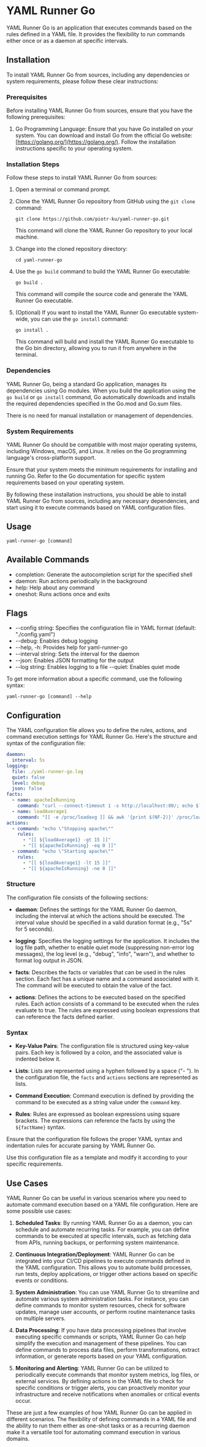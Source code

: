 # YAML Runner Go

YAML Runner Go is an application that executes commands based on the rules defined in a YAML file. It provides the flexibility to run commands either once or as a daemon at specific intervals.

## Installation

To install YAML Runner Go from sources, including any dependencies or system requirements, please follow these clear instructions:

### Prerequisites

Before installing YAML Runner Go from sources, ensure that you have the following prerequisites:

1. Go Programming Language: Ensure that you have Go installed on your system. You can download and install Go from the official Go website: [https://golang.org/](https://golang.org/). Follow the installation instructions specific to your operating system.

### Installation Steps

Follow these steps to install YAML Runner Go from sources:

1. Open a terminal or command prompt.

2. Clone the YAML Runner Go repository from GitHub using the `git clone` command:

   ```shell
   git clone https://github.com/piotr-ku/yaml-runner-go.git
   ```

   This command will clone the YAML Runner Go repository to your local machine.

3. Change into the cloned repository directory:

   ```shell
   cd yaml-runner-go
   ```

4. Use the `go build` command to build the YAML Runner Go executable:

   ```shell
   go build .
   ```

   This command will compile the source code and generate the YAML Runner Go executable.

5. (Optional) If you want to install the YAML Runner Go executable system-wide, you can use the `go install` command:

   ```shell
   go install .
   ```

   This command will build and install the YAML Runner Go executable to the Go bin directory, allowing you to run it from anywhere in the terminal.

### Dependencies

YAML Runner Go, being a standard Go application, manages its dependencies using Go modules. When you build the application using the `go build` or `go install` command, Go automatically downloads and installs the required dependencies specified in the Go.mod and Go.sum files.

There is no need for manual installation or management of dependencies.

### System Requirements

YAML Runner Go should be compatible with most major operating systems, including Windows, macOS, and Linux. It relies on the Go programming language's cross-platform support.

Ensure that your system meets the minimum requirements for installing and running Go. Refer to the Go documentation for specific system requirements based on your operating system.

By following these installation instructions, you should be able to install YAML Runner Go from sources, including any necessary dependencies, and start using it to execute commands based on YAML configuration files.

## Usage

`yaml-runner-go [command]`

## Available Commands

* completion: Generate the autocompletion script for the specified shell
* daemon: Run actions periodically in the background
* help: Help about any command
* oneshot: Runs actions once and exits

## Flags

* --config string: Specifies the configuration file in YAML format (default: "./config.yaml")
* --debug: Enables debug logging
* --help, -h: Provides help for yaml-runner-go
* --interval string: Sets the interval for the daemon
* --json: Enables JSON formatting for the output
* --log string: Enables logging to a file
--quiet: Enables quiet mode

To get more information about a specific command, use the following syntax:

`yaml-runner-go [command] --help`

## Configuration

The YAML configuration file allows you to define the rules, actions, and command execution settings for YAML Runner Go. Here's the structure and syntax of the configuration file:

```yaml
daemon:
  interval: 5s
logging:
  file: ./yaml-runner-go.log
  quiet: false
  level: debug
  json: false
facts:
  - name: apacheIsRunning
    command: "curl --connect-timeout 1 -s http://localhost:80/; echo $?;"
  - name: loadAverage1
    command: "[[ -e /proc/loadavg ]] && awk '{print $(NF-2)}' /proc/loadavg | cut -d. -f1 || sysctl -n vm.loadavg | awk '{print $2}' | cut -d, -f1"
actions:
  - command: "echo \"Stopping apache\""
    rules:
      - "[[ ${loadAverage1} -gt 15 ]]"
      - "[[ ${apacheIsRunning} -eq 0 ]]"
  - command: "echo \"Starting apache\""
    rules:
      - "[[ ${loadAverage1} -lt 15 ]]"
      - "[[ ${apacheIsRunning} -ne 0 ]]"
```

### Structure

The configuration file consists of the following sections:

- **daemon**: Defines the settings for the YAML Runner Go daemon, including the interval at which the actions should be executed. The interval value should be specified in a valid duration format (e.g., "5s" for 5 seconds).

- **logging**: Specifies the logging settings for the application. It includes the log file path, whether to enable quiet mode (suppressing non-error log messages), the log level (e.g., "debug", "info", "warn"), and whether to format log output in JSON.

- **facts**: Describes the facts or variables that can be used in the rules section. Each fact has a unique name and a command associated with it. The command will be executed to obtain the value of the fact.

- **actions**: Defines the actions to be executed based on the specified rules. Each action consists of a command to be executed when the rules evaluate to true. The rules are expressed using boolean expressions that can reference the facts defined earlier.

### Syntax

- **Key-Value Pairs**: The configuration file is structured using key-value pairs. Each key is followed by a colon, and the associated value is indented below it.

- **Lists**: Lists are represented using a hyphen followed by a space ("- "). In the configuration file, the `facts` and `actions` sections are represented as lists.

- **Command Execution**: Command execution is defined by providing the command to be executed as a string value under the `command` key.

- **Rules**: Rules are expressed as boolean expressions using square brackets. The expressions can reference the facts by using the `${factName}` syntax.

Ensure that the configuration file follows the proper YAML syntax and indentation rules for accurate parsing by YAML Runner Go.

Use this configuration file as a template and modify it according to your specific requirements.

## Use Cases

YAML Runner Go can be useful in various scenarios where you need to automate command execution based on a YAML file configuration. Here are some possible use cases:

1. **Scheduled Tasks**: By running YAML Runner Go as a daemon, you can schedule and automate recurring tasks. For example, you can define commands to be executed at specific intervals, such as fetching data from APIs, running backups, or performing system maintenance.

2. **Continuous Integration/Deployment**: YAML Runner Go can be integrated into your CI/CD pipelines to execute commands defined in the YAML configuration. This allows you to automate build processes, run tests, deploy applications, or trigger other actions based on specific events or conditions.

3. **System Administration**: You can use YAML Runner Go to streamline and automate various system administration tasks. For instance, you can define commands to monitor system resources, check for software updates, manage user accounts, or perform routine maintenance tasks on multiple servers.

4. **Data Processing**: If you have data processing pipelines that involve executing specific commands or scripts, YAML Runner Go can help simplify the execution and management of these pipelines. You can define commands to process data files, perform transformations, extract information, or generate reports based on your YAML configuration.

5. **Monitoring and Alerting**: YAML Runner Go can be utilized to periodically execute commands that monitor system metrics, log files, or external services. By defining actions in the YAML file to check for specific conditions or trigger alerts, you can proactively monitor your infrastructure and receive notifications when anomalies or critical events occur.

These are just a few examples of how YAML Runner Go can be applied in different scenarios. The flexibility of defining commands in a YAML file and the ability to run them either as one-shot tasks or as a recurring daemon make it a versatile tool for automating command execution in various domains.